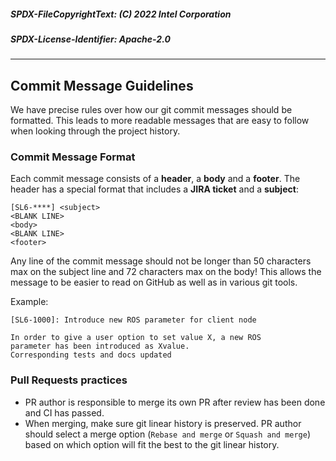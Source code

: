 ##### SPDX-FileCopyrightText: (C) 2022 Intel Corporation
##### SPDX-License-Identifier: Apache-2.0
------------------------------------------------------------------

## <a name="commit"></a> Commit Message Guidelines

We have precise rules over how our git commit messages should be formatted.  This leads to more readable messages that are easy to follow when looking through the project history.

### Commit Message Format
Each commit message consists of a **header**, a **body** and a **footer**.  The header has a special format that includes a **JIRA ticket** and a **subject**:

```
[SL6-****] <subject>
<BLANK LINE>
<body>
<BLANK LINE>
<footer>
```

Any line of the commit message should not be longer than 50 characters max on the subject line and 72 characters max on the body! This allows the message to be easier to read on GitHub as well as in various git tools.

Example:
```
[SL6-1000]: Introduce new ROS parameter for client node

In order to give a user option to set value X, a new ROS
parameter has been introduced as Xvalue.
Corresponding tests and docs updated

```

### Pull Requests practices

* PR author is responsible to merge its own PR after review has been done and CI has passed.
* When merging, make sure git linear history is preserved. PR author should select a merge option (`Rebase and merge` or `Squash and merge`) based on which option will fit the best to the git linear history.
